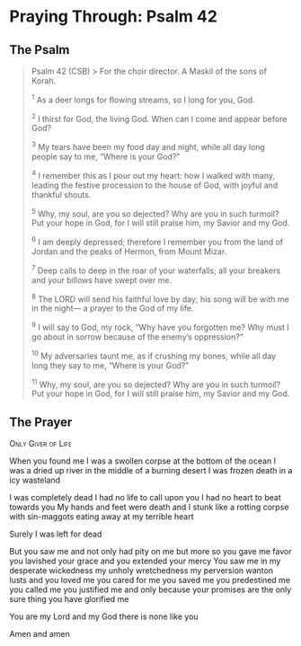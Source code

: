 # Praying Through: Psalm 42

## The Psalm

>Psalm 42 (CSB)  >
><sup></sup> For the choir director. A Maskil of the sons of Korah. 
>
><sup>1</sup> As a deer longs for flowing streams, so I long for you, God. 
>
><sup>2</sup> I thirst for God, the living God. When can I come and appear before God? 
>
><sup>3</sup> My tears have been my food day and night, while all day long people say to me, “Where is your God?” 
>
><sup>4</sup> I remember this as I pour out my heart: how I walked with many, leading the festive procession to the house of God, with joyful and thankful shouts. 
>
><sup>5</sup> Why, my soul, are you so dejected? Why are you in such turmoil? Put your hope in God, for I will still praise him, my Savior and my God. 
>
><sup>6</sup> I am deeply depressed; therefore I remember you from the land of Jordan and the peaks of Hermon, from Mount Mizar. 
>
><sup>7</sup> Deep calls to deep in the roar of your waterfalls; all your breakers and your billows have swept over me. 
>
><sup>8</sup> The LORD will send his faithful love by day; his song will be with me in the night— a prayer to the God of my life. 
>
><sup>9</sup> I will say to God, my rock, “Why have you forgotten me? Why must I go about in sorrow because of the enemy’s oppression?” 
>
><sup>10</sup> My adversaries taunt me, as if crushing my bones, while all day long they say to me, “Where is your God?” 
>
><sup>11</sup> Why, my soul, are you so dejected? Why are you in such turmoil? Put your hope in God, for I will still praise him, my Savior and my God.

## The Prayer

<div style="font-variant: small-caps;">
Only Giver of Life
</div>


When you found me
  I was a swollen corpse
  at the bottom of the ocean
  I was a dried up river
  in the middle of a burning desert
  I was frozen death
  in a icy wasteland

I was completely dead
  I had no life to call upon you
  I had no heart to beat towards you
  My hands and feet were death
  and I stunk like a rotting corpse
  with sin-maggots eating 
  away at my terrible heart

Surely I was left for dead

But you saw me
  and not only had pity on me
  but more so
  you gave me favor
  you lavished your grace
  and you extended your mercy
  You saw me
  in my desperate wickedness
  my unholy wretchedness
  my perversion wanton lusts
  and you loved me
  you cared for me
  you saved me
  you predestined me
  you called me
  you justified me
  and only because your promises
  are the only sure thing 
  you have glorified me

You are my Lord and my God
  there is none like you

Amen and amen

